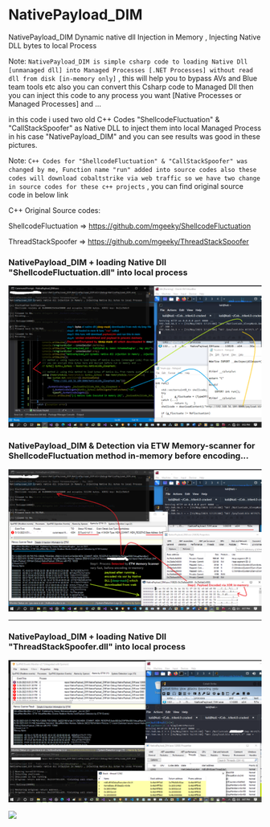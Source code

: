 # NativePayload_DIM

NativePayload_DIM Dynamic native dll Injection in Memory , Injecting Native DLL bytes to local Process

Note: `NativePayload_DIM is simple csharp code to loading Native Dll [unmanaged dll] into Managed Processes [.NET Processes] without read dll from disk [in-memory only]` , this will help you to bypass AVs and Blue team tools etc also you can convert this Csharp code to Managed Dll then you can inject this code to any process you want [Native Processes or Managed Processes] and ...

in this code i used two old C++ Codes "ShellcodeFluctuation" & "CallStackSpoofer" as Native DLL to inject them into local Managed Process in his case "NativePayload_DIM" and you can see results was good in these pictures.

Note: `C++ Codes for "ShellcodeFluctuation" & "CallStackSpoofer" was changed by me, Function name "run" added into source codes also these codes will download cobaltstrike via web traffic so we have two change in source codes for these c++ projects` , you can find original source code in below link

C++ Original Source codes:

ShellcodeFluctuation => https://github.com/mgeeky/ShellcodeFluctuation

ThreadStackSpoofer => https://github.com/mgeeky/ThreadStackSpoofer



### NativePayload_DIM + loading Native Dll "ShellcodeFluctuation.dll" into local process
   ![](https://github.com/DamonMohammadbagher/NativePayload_DIM/blob/main/Pics/ShellcodeFluctuation1.png)
   
### NativePayload_DIM & Detection via ETW Memory-scanner for ShellcodeFluctuation method in-memory before encoding...
   ![](https://github.com/DamonMohammadbagher/NativePayload_DIM/blob/main/Pics/ShellcodeFluctuation2.png)
   
-------------------
### NativePayload_DIM + loading Native Dll "ThreadStackSpoofer.dll" into local process
   ![](https://github.com/DamonMohammadbagher/NativePayload_DIM/blob/main/Pics/callstackspoofer.png)
   
   
<p><a href="https://hits.seeyoufarm.com"><img src="https://hits.seeyoufarm.com/api/count/incr/badge.svg?url=https://github.com/DamonMohammadbagher/NativePayload_DIM"/></a></p>
